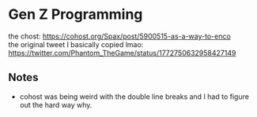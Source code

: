 # Gen Z Programming
the chost: <https://cohost.org/Spax/post/5900515-as-a-way-to-enco>  
the original tweet I basically copied lmao: <https://twitter.com/Phantom_TheGame/status/1772750632958427149>

## Notes
- cohost was being weird with the double line breaks and I had to figure out the hard way why.
